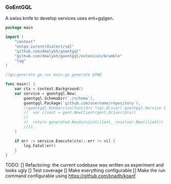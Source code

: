 ### GoEntGQL

A swiss knife to develop services uses ent+gqlgen.

```go
package main

import (
	"context"
	"entgo.io/ent/dialect/sql"
	"github.com/dmalykh/goentgql"
	"github.com/dmalykh/goentgql/extension/bramble"
	"log"
)

//go:generate go run main.go generate $PWD

func main() {
	var ctx = context.Background()
	var service = goentgql.New(
		goentgql.SchemaDir(`./schema`),
		goentgql.Package(`github.com/username/repository`),
		//goentgql.RunService(func(drv *sql.Driver) goentgql.Service {
		//	var client = gent.NewClient(gent.Driver(drv))
		//
		//	return generated.NewService(client, resolver.New(client))
		//}),
	)

	if err := service.Execute(ctx); err != nil {
		log.Fatal(err)
	}
}

```


TODO:
[] Refactoring: the current codebase was written as experiment and looks ugly
[] Test coverage
[] Make everything configurable
[] Make the run command configurable using https://github.com/knadh/koanf